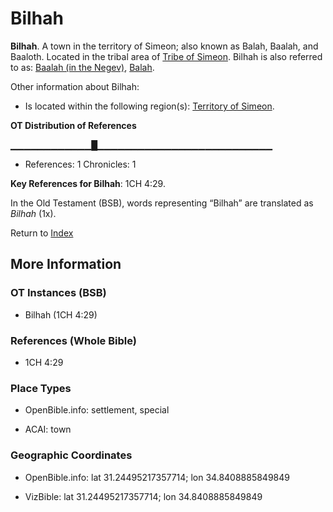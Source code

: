 # Bilhah
**Bilhah**. 
A town in the territory of Simeon; also known as Balah, Baalah, and Baaloth. 
Located in the tribal area of [Tribe of Simeon](../../../groups/md/acai/Simeon.md). 
Bilhah is also referred to as: 
[Baalah (in the Negev)](Baalah.md), [Balah](Balah.md). 




Other information about Bilhah:


* Is located within the following region(s): 
[Territory of Simeon](TerritoryOfSimeon.md). 


**OT Distribution of References**

▁▁▁▁▁▁▁▁▁▁▁▁█▁▁▁▁▁▁▁▁▁▁▁▁▁▁▁▁▁▁▁▁▁▁▁▁▁▁
* References: 1 Chronicles: 1



**Key References for Bilhah**: 
1CH 4:29. 


In the Old Testament (BSB), words representing “Bilhah” are translated as 
*Bilhah* (1x). 




Return to [Index](00-Index.md)

## More Information

### OT Instances (BSB)

* Bilhah (1CH 4:29)



### References (Whole Bible)

* 1CH 4:29


### Place Types

* OpenBible.info: settlement, special

* ACAI: town



### Geographic Coordinates

* OpenBible.info: lat 31.24495217357714; lon 34.8408885849849

* VizBible: lat 31.24495217357714; lon 34.8408885849849




